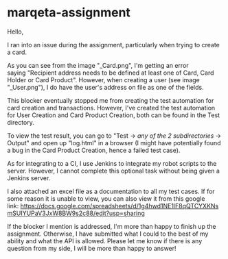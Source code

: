 # marqeta-assignment

Hello,

I ran into an issue during the assignment, particularly when trying to create a card. 

As you can see from the image "_Card.png", I'm getting an error saying "Recipient address needs to be defined at least one of Card, Card Holder or Card Product". However, when creating a user (see image "_User.png"), I do have the user's address on file as one of the fields.

This blocker eventually stopped me from creating the test automation for card creation and transactions. However, I've created the test automation for User Creation and Card Product Creation, both can be found in the Test directory.

To view the test result, you can go to "Test -> *any of the 2 subdirectories* -> Output" and open up "log.html" in a browser (I might have potentially found a bug in the Card Product Creation, hence a failed test case).

As for integrating to a CI, I use Jenkins to integrate my robot scripts to the server. However, I cannot complete this optional task without being given a Jenkins server.

I also attached an excel file as a documentation to all my test cases. If for some reason it is unable to view, you can also view it from this google link: https://docs.google.com/spreadsheets/d/1g4hwd1NE1lF8qQTCYXKNsmSUIYUPaV3JxW8BW9s2c88/edit?usp=sharing

If the blocker I mention is addressed, I'm more than happy to finish up the assignment. Otherwise, I have submitted what I could to the best of my ability and what the API is allowed. Please let me know if there is any question from my side, I will be more than happy to answer!